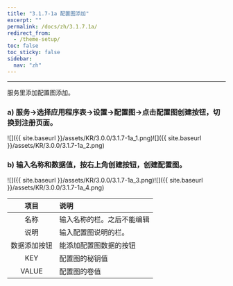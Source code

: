 ```yaml
---
title: "3.1.7-1a 配置图添加"
excerpt: ""
permalink: /docs/zh/3.1.7.1a/
redirect_from:
  - /theme-setup/
toc: false
toc_sticky: false
sidebar:
  nav: "zh"
---
```


---
服务里添加配置图添加。

### a\) 服务→选择应用程序表→设置→配置图→点击配置图创建按钮，切换到注册页面。
![]({{ site.baseurl }}/assets/KR/3.0.0/3.1.7-1a_1.png)![]({{ site.baseurl }}/assets/KR/3.0.0/3.1.7-1a_2.png)

### b\) 输入名称和数据值，按右上角创建按钮，创建配置图。
![]({{ site.baseurl }}/assets/KR/3.0.0/3.1.7-1a_3.png)![]({{ site.baseurl }}/assets/KR/3.0.0/3.1.7-1a_4.png)

| **项目** | **说明** |
| :---: | :--- |
| 名称 | 输入名称的栏。之后不能编辑 |
| 说明 | 输入配置图说明的栏。 |
| 数据添加按钮 | 能添加配置图数据的按钮 |
| KEY | 配置图的秘钥值 |
| VALUE | 配置图的卷值 |
